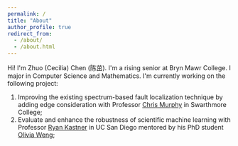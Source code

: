 ```yaml
---
permalink: /
title: "About"
author_profile: true
redirect_from: 
  - /about/
  - /about.html
---
```


Hi! I'm Zhuo (Cecilia) Chen (陈茁). I'm a rising senior at Bryn Mawr College. I major in Computer Science and Mathematics. I'm currently working on the following project: 
1. Improving the existing spectrum-based fault localization technique by adding edge consideration with Professor [Chris Murphy](https://www.cs.swarthmore.edu/~cmurphy/) in Swarthmore College;
2. Evaluate and enhance the robustness of scientific machine learning with Professor [Ryan Kastner](https://kastner.ucsd.edu/) in UC San Diego mentored by his PhD student [Olivia Weng](https://www.oliviaweng.com/);
